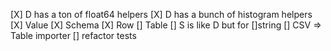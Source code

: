 [X] D has a ton of float64 helpers
[X] D has a bunch of histogram helpers
[X] Value
[X] Schema
[X] Row
[] Table
[] S is like D but for []string
[] CSV => Table importer
[] refactor tests